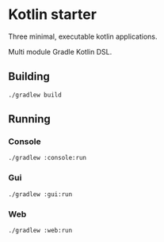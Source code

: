 # Kotlin starter

Three minimal, executable kotlin applications.

Multi module Gradle Kotlin DSL.

## Building

```
./gradlew build
```

## Running

### Console

```
./gradlew :console:run
```

### Gui

```
./gradlew :gui:run
```

### Web

```
./gradlew :web:run
```
